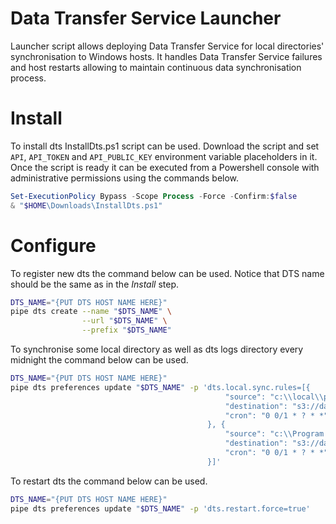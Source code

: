 # Data Transfer Service Launcher

Launcher script allows deploying Data Transfer Service for local directories' synchronisation to Windows hosts.
It handles Data Transfer Service failures and host restarts allowing to maintain continuous data synchronisation process.

# Install

To install dts InstallDts.ps1 script can be used.
Download the script and set `API`, `API_TOKEN` and `API_PUBLIC_KEY` environment variable placeholders in it.
Once the script is ready it can be executed from a Powershell console with administrative permissions using the commands below.

```powershell
Set-ExecutionPolicy Bypass -Scope Process -Force -Confirm:$false
& "$HOME\Downloads\InstallDts.ps1"
```

# Configure

To register new dts the command below can be used. Notice that DTS name should be the same as in the _Install_ step.

```bash
DTS_NAME="{PUT DTS HOST NAME HERE}"
pipe dts create --name "$DTS_NAME" \
                --url "$DTS_NAME" \
                --prefix "$DTS_NAME"
```

To synchronise some local directory as well as dts logs directory every midnight the command below can be used.

```bash
DTS_NAME="{PUT DTS HOST NAME HERE}"
pipe dts preferences update "$DTS_NAME" -p 'dts.local.sync.rules=[{
                                                "source": "c:\\local\\path\\to\\source\\directory",
                                                "destination": "s3://data/storage/path/to/destination/directory",
                                                "cron": "0 0/1 * ? * *"
                                            }, {
                                                "source": "c:\\Program Files\\CloudPipeline\\DTS\\logs",
                                                "destination": "s3://data/storage/path/to/logs/directory",
                                                "cron": "0 0/1 * ? * *"
                                            }]'
```

To restart dts the command below can be used.

```bash
DTS_NAME="{PUT DTS HOST NAME HERE}"
pipe dts preferences update "$DTS_NAME" -p 'dts.restart.force=true'
```
